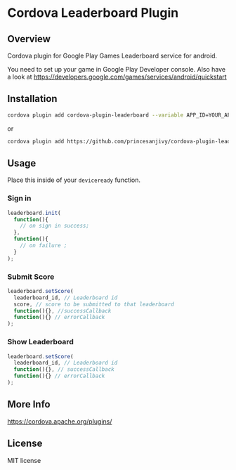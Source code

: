 # Cordova Leaderboard Plugin

## Overview
Cordova plugin for Google Play Games Leaderboard service for android.

You need to set up your game in Google Play Developer console.
Also have a look at https://developers.google.com/games/services/android/quickstart

## Installation

```bash
cordova plugin add cordova-plugin-leaderboard --variable APP_ID=YOUR_APP_ID
```

or

```bash
cordova plugin add https://github.com/princesanjivy/cordova-plugin-leaderboard.git --variable APP_ID=YOUR_APP_ID
```

## Usage

Place this inside of your  `deviceready` function.

### Sign in

```javascript
leaderboard.init(
  function(){
    // on sign in success;
  },
  function(){
    // on failure ;
  }
);
```

### Submit Score

```javascript
leaderboard.setScore(
  leaderboard_id, // Leaderboard id
  score, // score to be submitted to that leaderboard
  function(){}, //successCallback
  function(){} // errorCallback
);
```

### Show Leaderboard

```javascript
leaderboard.setScore(
  leaderboard_id, // Leaderboard id
  function(){}, // successCallback
  function(){} // errorCallback
);
```

## More Info
https://cordova.apache.org/plugins/

## License
MIT license
